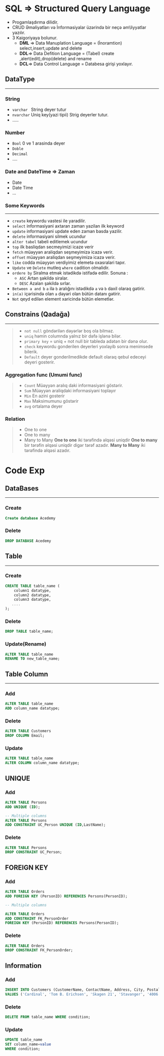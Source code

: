 # SQL  => Structured Query Language
- Progamlaşdırma dilidir.
- CRUD Əməliyatları və İnformasiyalar üzərində bir neçə əm\liyyatlar yazılır.
- 3 Kaigoriyaya bolunur.
	- **DML** => Data Manuplation Language = (İnoramtion) select,insert,update and delete
	- **DDL**=> Data Defition Language  = (Tabel) create ,alert(edit),drop(delete) and rename
	- **DCL**=> Data Control Language = Databesa girişi yoxlayır.

## DataType
***
### String
- `varchar ` String deyer tutur
- `nvarchar` Uniq key(yazi tipii) Strig deyerler tutur.
- .....
### Number
- `Bool` 0 ve 1 arasinda deyer
- `Doble`
- `Decimal`
- ....
### Date and DateTime => Zaman
- Date
- Date Time
- ...
### Some Keywords
***
- `create`  keywordu vastesi ile yaradilir.
- `select` informasiyani axtaran zaman yazilan ilk keyword
- `update` informasiyani update eden zaman basda yazilir.
- `delete` informasiyani silmek ucundur
- `alter tabel` tabeli editlemek ucundur
- `top` ilk basliqdan secmeyimizi icaze verir
- `fetch` müəyyən araliqdan seşmeyimizə icazə verir.
- `offset` müəyyən araliqdan seşmeyimizə icazə verir. 
- `like` codda müəyyən verdiyimiz elemetə oxasralari tapır.
- `Update` ve `Delete` mutleq `where` cadition olmalidir.
- `ordere by` Siralma etmək istədikdə istifadə edilir. Sonuna :
	- `ASC` Artan şəkildə siralar.
	- `DESC` Azalan şəkildə sırlar.
- `Between a and b`  `a` ilə `b` aralığını istədikdə `a` və `b` daxil olaraq gətirir.
- `in(a)`  içərisində olan `a` dəyəri olan bütün datanı gətirir.
- `Not` qeyd edilən element xaricində bütün elemetlər. 
## Constrains (Qadağa)
***
> - `not null` göndərilən dəyərlər boş ola bilməz.
> - `uniq` həmin columnda yalnız bir dəfə işlənə bilər.
> - `primary key`  = uniq + not null bir tableda adətən bir dənə olur.
> - `check` keywordu gonderilen deyerleri yoxlayib sonra menimsede bilerik.
>- `Default`  deyer gonderilmedikde default olaraq qebul edeceyi deyeri gosterir.

### Aggregation func (Umumi func)

> - `Count`  Müəyyən aralıq daki informasiyani göstərir.
> - `Sum`  Müəyyən araliqdaki informasiyani toplayır
> - `Min` En azini gosterir
> - `Max` Maksimumunu göstərir
> - `avg` ortalama deyer

### Relation
> - One to one
> - One to many
> - Many to  Many
**One to one** iki tərəfində əlqəsi uniqdir
**One to many**  bir tərəfin əlqəsi uniqdir digər tərəf azadır.
**Many to  Many**  iki tərəfində əlqəsi azadır.



# Code Exp

## DataBases
***
### Create
```sql
Create database Acedemy
```

### Delete 
```sql
DROP DATABASE Acedemy
```

## Table
***
### Create

```sql
CREATE TABLE table_name (
    column1 datatype,
    column2 datatype,
    column3 datatype,
   ....
);
```
### Delete 

```sql
DROP TABLE table_name;
```
### Update(Rename)
```sql
ALTER TABLE table_name
RENAME TO new_table_name;
```
## Table Column
***
### Add
```sql
ALTER TABLE table_name
ADD column_name datatype;
```
### Delete
```sql
ALTER TABLE Customers
DROP COLUMN Email;
```

### Update
```sql
ALTER TABLE table_name
ALTER COLUMN column_name datatype;
```


## UNIQUE 
### Add
```sql
ALTER TABLE Persons
ADD UNIQUE (ID);

-- Multiple columns
ALTER TABLE Persons
ADD CONSTRAINT UC_Person UNIQUE (ID,LastName);

```

### Delete 
```sql
ALTER TABLE Persons
DROP CONSTRAINT UC_Person;
```

## FOREIGN KEY
### Add
```sql
ALTER TABLE Orders
ADD FOREIGN KEY (PersonID) REFERENCES Persons(PersonID);

-- Multiple columns

ALTER TABLE Orders
ADD CONSTRAINT FK_PersonOrder
FOREIGN KEY (PersonID) REFERENCES Persons(PersonID);
```

### Delete
```sql
ALTER TABLE Orders
DROP CONSTRAINT FK_PersonOrder;
```

## Information 
### Add
```sql
INSERT INTO Customers (CustomerName, ContactName, Address, City, PostalCode, Country)
VALUES ('Cardinal', 'Tom B. Erichsen', 'Skagen 21', 'Stavanger', '4006', 'Norway');
```
### Delete
```sql
DELETE FROM table_name WHERE condition;
```
### Update
```sql
UPDATE table_name
SET column_name=value
WHERE condition;
```


